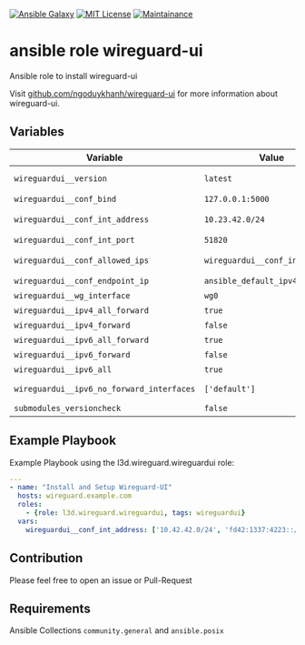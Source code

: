 [![Ansible Galaxy](https://ansible.l3d.space/svg/l3d.wireguard.wireguardui_ansible-role.svg)](https://galaxy.ansible.com/ui/repo/published/l3d/wireguard/content/role/wireguardui/)
[![MIT License](https://ansible.l3d.space/svg/l3d.wireguard_license_collection.svg)](LICENSE)
[![Maintainance](https://ansible.l3d.space/svg/l3d.wireguard_maintainance_collection.svg)](https://ansible.l3d.space/#l3d.wireguard)

 ansible role wireguard-ui
=======================

Ansible role to install wireguard-ui

Visit [github.com/ngoduykhanh/wireguard-ui](https://github.com/ngoduykhanh/wireguard-ui) for more information about wireguard-ui.


 Variables
-----------

| Variable                          | Value                             | Description                                                  |
| --------------------------------- | --------------------------------- | ------------------------------------------------------------ |
| ``wireguardui__version``          | ``latest``                        | Wireguard version to install - ``latest`` for newest release |
| ``wireguardui__conf_bind``        | ``127.0.0.1:5000``                | Webserver Bind Port                                          |
| ``wireguardui__conf_int_address`` | ``10.23.42.0/24``                 | Wireguard interface ip addesses *(komma seperated)*          |
| ``wireguardui__conf_int_port``    | ``51820``                         | Wireguard Port                                               |
| ``wireguardui__conf_allowed_ips`` | ``wireguardui__conf_int_address`` | List of allowed wireguard IP addresses                       |
| ``wireguardui__conf_endpoint_ip`` | ``ansible_default_ipv4.address``  | Wireguard endpoint ip                                        |
| ``wireguardui__wg_interface``     | ``wg0``                           | Interface for ip forwarding rule                             |
| ``wireguardui__ipv4_all_forward`` | ``true``                          | set ``net.ipv4.ip_forward``                                  |
| ``wireguardui__ipv4_forward``     | ``false``                         | set ``net.ipv4.conf.wg0.forwarding``                         |
| ``wireguardui__ipv6_all_forward`` | ``true``                          | set ``net.ipv6.conf.all.forwarding``                         |
| ``wireguardui__ipv6_forward``     | ``false``                         | set ``net.ipv6.conf.wg0.forwarding``                         |
| ``wireguardui__ipv6_all``         | ``true``                          | set ``net.ipv6.conf.all.forwarding``                         |
| ``wireguardui__ipv6_no_forward_interfaces`` | ``['default']``         | unset ``net.ipv6.conf.$interface.forwarding``                |
| ``submodules_versioncheck``       | ``false``                         | optional simple version check                                |

## Example Playbook
Example Playbook using the l3d.wireguard.wireguardui role:

```yaml
---
- name: "Install and Setup Wireguard-UI"
  hosts: wireguard.example.com
  roles:
    - {role: l3d.wireguard.wireguardui, tags: wireguardui}
  vars:
    wireguardui__conf_int_address: ['10.42.42.0/24', 'fd42:1337:4223::/48']
```

Contribution
--------------

Please feel free to open an issue or Pull-Request

 Requirements
--------------

Ansible Collections ``community.general`` and ``ansible.posix``
